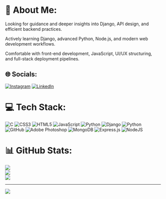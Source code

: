 # 💫 About Me:
 Looking for guidance and deeper insights into Django, API design, and efficient backend practices.

 Actively learning Django, advanced Python, Node.js, and modern web development workflows.

 Comfortable with front-end development, JavaScript, UI/UX structuring, and full-stack deployment pipelines.


## 🌐 Socials:
[![Instagram](https://img.shields.io/badge/Instagram-%23E4405F.svg?logo=Instagram&logoColor=white)](https://instagram.com/https://www.instagram.com/ahmed_khan61962/) [![LinkedIn](https://img.shields.io/badge/LinkedIn-%230077B5.svg?logo=linkedin&logoColor=white)](https://linkedin.com/in/https://www.linkedin.com/in/ahmed-rashid-970a68134/) 

# 💻 Tech Stack:
![C](https://img.shields.io/badge/c-%2300599C.svg?style=for-the-badge&logo=c&logoColor=white) ![CSS3](https://img.shields.io/badge/css3-%231572B6.svg?style=for-the-badge&logo=css3&logoColor=white) ![HTML5](https://img.shields.io/badge/html5-%23E34F26.svg?style=for-the-badge&logo=html5&logoColor=white) ![JavaScript](https://img.shields.io/badge/javascript-%23323330.svg?style=for-the-badge&logo=javascript&logoColor=%23F7DF1E) ![Python](https://img.shields.io/badge/python-3670A0?style=for-the-badge&logo=python&logoColor=ffdd54) ![Django](https://img.shields.io/badge/django-%23092E20.svg?style=for-the-badge&logo=django&logoColor=white) ![Python](https://img.shields.io/badge/python-3670A0?style=for-the-badge&logo=python&logoColor=ffdd54) ![GitHub](https://img.shields.io/badge/github-%23121011.svg?style=for-the-badge&logo=github&logoColor=white) ![Adobe Photoshop](https://img.shields.io/badge/adobe%20photoshop-%2331A8FF.svg?style=for-the-badge&logo=adobe%20photoshop&logoColor=white) ![MongoDB](https://img.shields.io/badge/MongoDB-%234ea94b.svg?style=for-the-badge&logo=mongodb&logoColor=white) ![Express.js](https://img.shields.io/badge/express.js-%23404d59.svg?style=for-the-badge&logo=express&logoColor=%2361DAFB) ![NodeJS](https://img.shields.io/badge/node.js-6DA55F?style=for-the-badge&logo=node.js&logoColor=white)
# 📊 GitHub Stats:
![](https://github-readme-stats.vercel.app/api?username=Ahmed-Rashid200307&theme=dark&hide_border=false&include_all_commits=true&count_private=true)<br/>
![](https://github-readme-streak-stats.herokuapp.com/?user=Ahmed-Rashid200307&theme=dark&hide_border=false)<br/>
![](https://github-readme-stats.vercel.app/api/top-langs/?username=Ahmed-Rashid200307&theme=dark&hide_border=false&include_all_commits=true&count_private=true&layout=compact)

---
[![](https://visitcount.itsvg.in/api?id=Ahmed-Rashid200307&icon=0&color=0)](https://visitcount.itsvg.in)

<!-- Proudly created with GPRM ( https://gprm.itsvg.in ) -->
